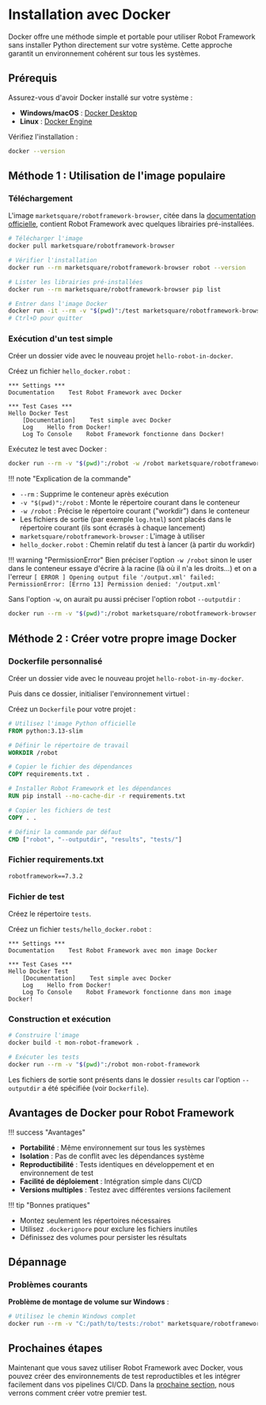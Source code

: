 # Installation avec Docker

Docker offre une méthode simple et portable pour utiliser Robot Framework sans installer Python directement sur votre système. Cette approche garantit un environnement cohérent sur tous les systèmes.

## Prérequis

Assurez-vous d'avoir Docker installé sur votre système :

- **Windows/macOS** : [Docker Desktop](https://www.docker.com/products/docker-desktop)
- **Linux** : [Docker Engine](https://docs.docker.com/engine/install/)

Vérifiez l'installation :
```bash
docker --version
```

## Méthode 1 : Utilisation de l'image populaire

### Téléchargement

L'image `marketsquare/robotframework-browser`, citée dans la [documentation officielle](https://docs.robotframework.org/docs/using_rf_in_ci_systems/docker#popular-docker-images-for-robot-framework), contient Robot Framework avec quelques librairies pré-installées.

```bash
# Télécharger l'image
docker pull marketsquare/robotframework-browser

# Vérifier l'installation
docker run --rm marketsquare/robotframework-browser robot --version

# Lister les librairies pré-installées
docker run --rm marketsquare/robotframework-browser pip list

# Entrer dans l'image Docker
docker run -it --rm -v "$(pwd)":/test marketsquare/robotframework-browser bash
# Ctrl+D pour quitter
```

### Exécution d'un test simple

Créer un dossier vide avec le nouveau projet `hello-robot-in-docker`.

Créez un fichier `hello_docker.robot` :

```robot
*** Settings ***
Documentation    Test Robot Framework avec Docker

*** Test Cases ***
Hello Docker Test
    [Documentation]    Test simple avec Docker
    Log    Hello from Docker!
    Log To Console    Robot Framework fonctionne dans Docker!
```

Exécutez le test avec Docker :

```bash
docker run --rm -v "$(pwd)":/robot -w /robot marketsquare/robotframework-browser robot hello_docker.robot
```

!!! note "Explication de la commande"
- `--rm` : Supprime le conteneur après exécution
- `-v "$(pwd)":/robot` : Monte le répertoire courant dans le conteneur
- `-w /robot` : Précise le répertoire courant ("workdir") dans le conteneur
- Les fichiers de sortie (par exemple `log.html`) sont placés dans le répertoire courant (ils sont écrasés à chaque lancement)
- `marketsquare/robotframework-browser` : L'image à utiliser
- `hello_docker.robot` : Chemin relatif du test à lancer (à partir du workdir)

!!! warning "PermissionError"
Bien préciser l'option `-w /robot` sinon le user dans le conteneur essaye d'écrire à la racine (là où il n'a les droits...) et on a l'erreur 
`[ ERROR ] Opening output file '/output.xml' failed: PermissionError: [Errno 13] Permission denied: '/output.xml'`

Sans l'option `-w`, on aurait pu aussi préciser l'option robot `--outputdir` : 

```bash
docker run --rm -v "$(pwd)":/robot marketsquare/robotframework-browser robot --outputdir /robot /robot/hello_docker.robot
```

## Méthode 2 : Créer votre propre image Docker

### Dockerfile personnalisé

Créer un dossier vide avec le nouveau projet `hello-robot-in-my-docker`.

Puis dans ce dossier, initialiser l'environnement virtuel :

Créez un `Dockerfile` pour votre projet :

```dockerfile
# Utilisez l'image Python officielle
FROM python:3.13-slim

# Définir le répertoire de travail
WORKDIR /robot

# Copier le fichier des dépendances
COPY requirements.txt .

# Installer Robot Framework et les dépendances
RUN pip install --no-cache-dir -r requirements.txt

# Copier les fichiers de test
COPY . .

# Définir la commande par défaut
CMD ["robot", "--outputdir", "results", "tests/"]
```

### Fichier requirements.txt

```txt
robotframework==7.3.2
```

### Fichier de test

Créez le répertoire `tests`.

Créez un fichier `tests/hello_docker.robot` :

```robot
*** Settings ***
Documentation    Test Robot Framework avec mon image Docker

*** Test Cases ***
Hello Docker Test
    [Documentation]    Test simple avec Docker
    Log    Hello from Docker!
    Log To Console    Robot Framework fonctionne dans mon image Docker!
```

### Construction et exécution

```bash
# Construire l'image
docker build -t mon-robot-framework .

# Exécuter les tests
docker run --rm -v "$(pwd)":/robot mon-robot-framework
```

Les fichiers de sortie sont présents dans le dossier `results` car l'option `--outputdir` a été spécifiée (voir `Dockerfile`).

## Avantages de Docker pour Robot Framework

!!! success "Avantages"
- **Portabilité** : Même environnement sur tous les systèmes
- **Isolation** : Pas de conflit avec les dépendances système
- **Reproductibilité** : Tests identiques en développement et en environnement de test
- **Facilité de déploiement** : Intégration simple dans CI/CD
- **Versions multiples** : Testez avec différentes versions facilement

!!! tip "Bonnes pratiques"
- Montez seulement les répertoires nécessaires
- Utilisez `.dockerignore` pour exclure les fichiers inutiles
- Définissez des volumes pour persister les résultats

## Dépannage

### Problèmes courants

**Problème de montage de volume sur Windows** :
```bash
# Utilisez le chemin Windows complet
docker run --rm -v "C:/path/to/tests:/robot" marketsquare/robotframework-browser robot tests/
```

## Prochaines étapes

Maintenant que vous savez utiliser Robot Framework avec Docker, vous pouvez créer des environnements de test reproductibles et les intégrer facilement dans vos pipelines CI/CD. Dans la [prochaine section](hello-world.md), nous verrons comment créer votre premier test.